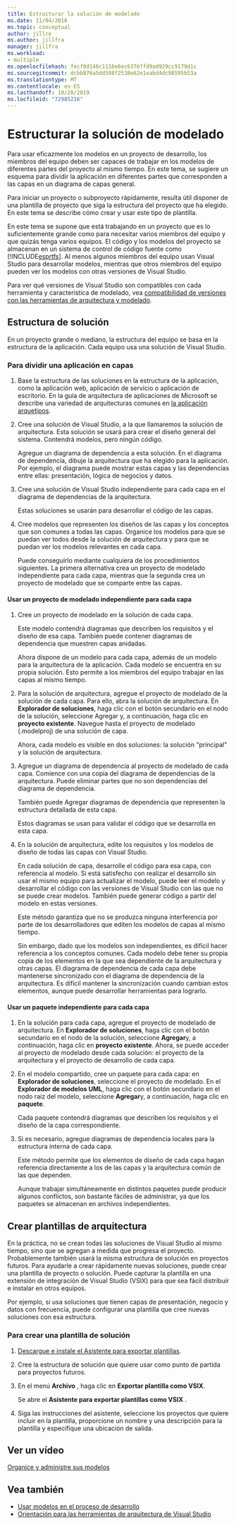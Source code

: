 ```yaml
---
title: Estructurar la solución de modelado
ms.date: 11/04/2016
ms.topic: conceptual
author: jillre
ms.author: jillfra
manager: jillfra
ms.workload:
- multiple
ms.openlocfilehash: fecf0d146c1116e6ec6376ffd9ad929cc9179d1c
ms.sourcegitcommit: dcbb876a5dd598f2538e62e1eabd4dc98595b53a
ms.translationtype: MT
ms.contentlocale: es-ES
ms.lasthandoff: 10/28/2019
ms.locfileid: "72985216"
---
```

# <a name="structure-your-modeling-solution"></a>Estructurar la solución de modelado

Para usar eficazmente los modelos en un proyecto de desarrollo, los miembros del equipo deben ser capaces de trabajar en los modelos de diferentes partes del proyecto al mismo tiempo. En este tema, se sugiere un esquema para dividir la aplicación en diferentes partes que corresponden a las capas en un diagrama de capas general.

Para iniciar un proyecto o subproyecto rápidamente, resulta útil disponer de una plantilla de proyecto que siga la estructura del proyecto que ha elegido. En este tema se describe cómo crear y usar este tipo de plantilla.

En este tema se supone que está trabajando en un proyecto que es lo suficientemente grande como para necesitar varios miembros del equipo y que quizás tenga varios equipos. El código y los modelos del proyecto se almacenan en un sistema de control de código fuente como [!INCLUDE[esprtfs](../code-quality/includes/esprtfs_md.md)]. Al menos algunos miembros del equipo usan Visual Studio para desarrollar modelos, mientras que otros miembros del equipo pueden ver los modelos con otras versiones de Visual Studio.

Para ver qué versiones de Visual Studio son compatibles con cada herramienta y característica de modelado, vea [compatibilidad de versiones con las herramientas de arquitectura y modelado](../modeling/what-s-new-for-design-in-visual-studio.md#VersionSupport).

## <a name="solution-structure"></a>Estructura de solución

En un proyecto grande o mediano, la estructura del equipo se basa en la estructura de la aplicación. Cada equipo usa una solución de Visual Studio.

### <a name="to-divide-an-application-into-layers"></a>Para dividir una aplicación en capas

1. Base la estructura de las soluciones en la estructura de la aplicación, como la aplicación web, aplicación de servicio o aplicación de escritorio. En la guía de arquitectura de aplicaciones de Microsoft se describe una variedad de arquitecturas comunes en [la aplicación arquetipos](/previous-versions/msp-n-p/ee658107(v=pandp.10)).

2. Cree una solución de Visual Studio, a la que llamaremos la solución de arquitectura. Esta solución se usará para crear el diseño general del sistema. Contendrá modelos, pero ningún código.

   Agregue un diagrama de dependencia a esta solución. En el diagrama de dependencia, dibuje la arquitectura que ha elegido para la aplicación. Por ejemplo, el diagrama puede mostrar estas capas y las dependencias entre ellas: presentación, lógica de negocios y datos.

4. Cree una solución de Visual Studio independiente para cada capa en el diagrama de dependencias de la arquitectura.

   Estas soluciones se usarán para desarrollar el código de las capas.

5. Cree modelos que representen los diseños de las capas y los conceptos que son comunes a todas las capas. Organice los modelos para que se puedan ver todos desde la solución de arquitectura y para que se puedan ver los modelos relevantes en cada capa.

   Puede conseguirlo mediante cualquiera de los procedimientos siguientes. La primera alternativa crea un proyecto de modelado independiente para cada capa, mientras que la segunda crea un proyecto de modelado que se comparte entre las capas.

#### <a name="use-a-separate-modeling-project-for-each-layer"></a>Usar un proyecto de modelado independiente para cada capa

1. Cree un proyecto de modelado en la solución de cada capa.

   Este modelo contendrá diagramas que describen los requisitos y el diseño de esa capa. También puede contener diagramas de dependencia que muestren capas anidadas.

   Ahora dispone de un modelo para cada capa, además de un modelo para la arquitectura de la aplicación. Cada modelo se encuentra en su propia solución. Esto permite a los miembros del equipo trabajar en las capas al mismo tiempo.

2. Para la solución de arquitectura, agregue el proyecto de modelado de la solución de cada capa. Para ello, abra la solución de arquitectura. En **Explorador de soluciones**, haga clic con el botón secundario en el nodo de la solución, seleccione Agregar y, a continuación, haga clic en **proyecto existente**. Navegue hasta el proyecto de modelado (.modelproj) de una solución de capa.

   Ahora, cada modelo es visible en dos soluciones: la solución "principal" y la solución de arquitectura.

3. Agregue un diagrama de dependencia al proyecto de modelado de cada capa. Comience con una copia del diagrama de dependencias de la arquitectura. Puede eliminar partes que no son dependencias del diagrama de dependencia.

   También puede Agregar diagramas de dependencia que representen la estructura detallada de esta capa.

   Estos diagramas se usan para validar el código que se desarrolla en esta capa.

4. En la solución de arquitectura, edite los requisitos y los modelos de diseño de todas las capas con Visual Studio.

   En cada solución de capa, desarrolle el código para esa capa, con referencia al modelo. Si está satisfecho con realizar el desarrollo sin usar el mismo equipo para actualizar el modelo, puede leer el modelo y desarrollar el código con las versiones de Visual Studio con las que no se puede crear modelos. También puede generar código a partir del modelo en estas versiones.

   Este método garantiza que no se produzca ninguna interferencia por parte de los desarrolladores que editen los modelos de capas al mismo tiempo.

   Sin embargo, dado que los modelos son independientes, es difícil hacer referencia a los conceptos comunes. Cada modelo debe tener su propia copia de los elementos en la que sea dependiente de la arquitectura y otras capas. El diagrama de dependencia de cada capa debe mantenerse sincronizado con el diagrama de dependencia de la arquitectura. Es difícil mantener la sincronización cuando cambian estos elementos, aunque puede desarrollar herramientas para lograrlo.

#### <a name="use-a-separate-package-for-each-layer"></a>Usar un paquete independiente para cada capa

1. En la solución para cada capa, agregue el proyecto de modelado de arquitectura. En **Explorador de soluciones**, haga clic con el botón secundario en el nodo de la solución, seleccione **Agregar**y, a continuación, haga clic en **proyecto existente**. Ahora, se puede acceder al proyecto de modelado desde cada solución: el proyecto de la arquitectura y el proyecto de desarrollo de cada capa.

2. En el modelo compartido, cree un paquete para cada capa: en **Explorador de soluciones**, seleccione el proyecto de modelado. En el **Explorador de modelos UML**, haga clic con el botón secundario en el nodo raíz del modelo, seleccione **Agregar**y, a continuación, haga clic en **paquete**.

   Cada paquete contendrá diagramas que describen los requisitos y el diseño de la capa correspondiente.

3. Si es necesario, agregue diagramas de dependencia locales para la estructura interna de cada capa.

   Este método permite que los elementos de diseño de cada capa hagan referencia directamente a los de las capas y la arquitectura común de las que dependen.

   Aunque trabajar simultáneamente en distintos paquetes puede producir algunos conflictos, son bastante fáciles de administrar, ya que los paquetes se almacenan en archivos independientes.

## <a name="create-architecture-templates"></a>Crear plantillas de arquitectura

En la práctica, no se crean todas las soluciones de Visual Studio al mismo tiempo, sino que se agregan a medida que progresa el proyecto. Probablemente también usará la misma estructura de solución en proyectos futuros. Para ayudarle a crear rápidamente nuevas soluciones, puede crear una plantilla de proyecto o solución. Puede capturar la plantilla en una extensión de integración de Visual Studio (VSIX) para que sea fácil distribuir e instalar en otros equipos.

Por ejemplo, si usa soluciones que tienen capas de presentación, negocio y datos con frecuencia, puede configurar una plantilla que cree nuevas soluciones con esa estructura.

### <a name="to-create-a-solution-template"></a>Para crear una plantilla de solución

1. [Descargue e instale el Asistente para exportar plantillas](https://marketplace.visualstudio.com/items?itemName=VisualStudioProductTeam.ExportTemplateWizard).

2. Cree la estructura de solución que quiere usar como punto de partida para proyectos futuros.

3. En el menú **Archivo** , haga clic en **Exportar plantilla como VSIX**.

   Se abre el **Asistente para exportar plantillas como VSIX** .

4. Siga las instrucciones del asistente, seleccione los proyectos que quiere incluir en la plantilla, proporcione un nombre y una descripción para la plantilla y especifique una ubicación de salida.

## <a name="watch-a-video"></a>Ver un vídeo

[Organice y administre sus modelos](https://channel9.msdn.com/blogs/clinted/uml-with-vs-2010-part-9-organizing-and-managing-your-models)

## <a name="see-also"></a>Vea también

- [Usar modelos en el proceso de desarrollo](../modeling/use-models-in-your-development-process.md)
- [Orientación para las herramientas de arquitectura de Visual Studio](../modeling/visual-studio-architecture-tooling-guidance.md)
